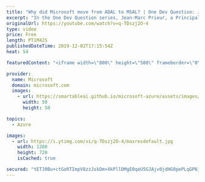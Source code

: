 ```yaml
---
title: "Why did Microsoft move from ADAL to MSAL? | One Dev Question: Jean-Marc Prieur"
excerpt: "In the One Dev Question series, Jean-Marc Prieur, a Principal Program Manager working on the Microsoft identity platform, explains the advantages of using the Microsoft Authentication Library (MSAL) instead of the Azure Active Directory Authentication Library (ADAL).   Get more information at: https://docs.microsoft.com/azure/active-directory/develop/"
originalUrl: https://youtube.com/watch?v=q-TDszj2O-4
type: video
price: Free
length: PT1M42S
publishedDateTime: 2019-12-02T17:15:54Z
heat: 54

featuredContent: "<iframe width=\"800\" height=\"500\" frameborder=\"0\" src=\"https://www.youtube.com/embed/q-TDszj2O-4\" allow=\"accelerometer; autoplay; encrypted-media; gyroscope; picture-in-picture\" allowfullscreen></iframe>"

provider:
  name: Microsoft
  domain: microsoft.com
  images:
    - url: https://smartableai.github.io/microsoft-azure/assets/images/organizations/microsoft.com-50x50.jpg
      width: 50
      height: 50

topics:
  - Azure

images:
  - url: https://i.ytimg.com/vi/q-TDszj2O-4/maxresdefault.jpg
    width: 1280
    height: 720
    isCached: true

secured: "tETJ0Bu+ctGoRTImpV8zzJskDm+XkPllDMgE0qeU5GJAjv0jdHG0pePLqGP6jFRdhiM1us78JXpFeoMWylctQtukisSsNR8YaRcoFBJMUAYOQGkF1se/HEhBXvBD66oPHsbajvRvNWUfS6SvV582AXwBnadyK7AQUL9YTv/ojzTMs5+ZDUWz9MZxbjafjoKyf1PBjzv8kOPyjWHym9118q3oLDKoXIqkzmCMOBawU1IlZccqskn7EpeOfD9vkRWmpQV74RFjZN2JHp+gUykTNnNTisujqWRPvlTHkFnkKgG9hcPFW2jAuAMSYr7vecbksByLjPnKtyl+DaDcGEWIj+lZmJ6UG4Qrk8PfFwxkZ6c0+H4ydSSUvUwpepG+R070MbxrKxnrXjYWgRADTs/4rJE5omh4d3AG7PPKIRTaU/s=;SjPdt239+VyzL+km97CrdQ=="
---
```


